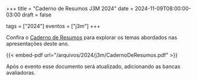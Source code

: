+++
title = "Caderno de Resumos J3M 2024"
date = 2024-11-09T08:00:00-03:00
draft = false

tags = ["2024"]
eventos = ["j3m"]
+++

Confira o [Caderno de Resumos](/arquivos/2024/j3m/CadernoDeResumos.pdf) para explorar os temas abordados nas apresentações deste ano.

{{< embed-pdf url="/arquivos/2024/j3m/CadernoDeResumos.pdf" >}}

Após o evento esse documento será atualizado, adicionando as bancas avaliadoras.